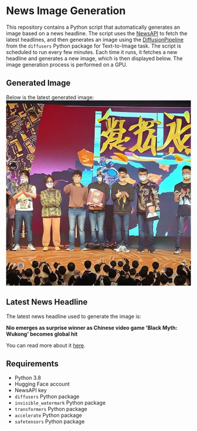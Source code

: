 # News Image Generation
This repository contains a Python script that automatically generates an image based on a news headline. The script uses the [NewsAPI](https://newsapi.org/) to fetch the latest headlines, and then generates an image using the [DiffusionPipeline](https://github.com/huggingface/diffusers) from the `diffusers` Python package for Text-to-Image task.
The script is scheduled to run every few minutes. Each time it runs, it fetches a new headline and generates a new image, which is then displayed below. The image generation process is performed on a GPU.

## Generated Image
Below is the latest generated image:
![Generated Image](image.png)

## Latest News Headline
The latest news headline used to generate the image is:

**Nio emerges as surprise winner as Chinese video game 'Black Myth: Wukong' becomes global hit**

You can read more about it [here](https://news.google.com/rss/articles/CBMiiAFBVV95cUxPT1BObll4S2F2a3kySWJnMUdpVEFUYmUyUEg4aHFweVBodDhrTVFTU3MzTmRDTXFaS1Z4NHZ6VFpEdXFENlh4aHNmVTlqdDBMcHRRSFhCRzFqSkRucWZsLXl6YVhhMDVhWFpWVy1ldFVLMGV5NW9ZRld2bTZpSGpPUFU3NHc3SXdU?oc=5).

## Requirements
- Python 3.8
- Hugging Face account
- NewsAPI key
- `diffusers` Python package
- `invisible_watermark` Python package
- `transformers` Python package
- `accelerate` Python package
- `safetensors` Python package
